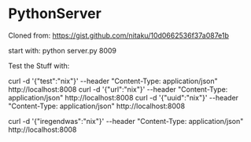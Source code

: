 # PythonServer
Cloned from: https://gist.github.com/nitaku/10d0662536f37a087e1b


start with: python server.py 8009

Test the Stuff with:

curl -d '{"test":"nix"}' --header "Content-Type: application/json" http://localhost:8008
curl -d '{"url":"nix"}' --header "Content-Type: application/json" http://localhost:8008
curl -d '{"uuid":"nix"}' --header "Content-Type: application/json" http://localhost:8008

curl -d '{"iregendwas":"nix"}' --header "Content-Type: application/json" http://localhost:8008

